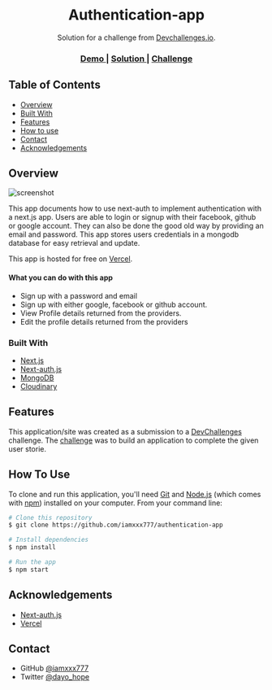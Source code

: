 <!-- Please update value in the {}  -->

<h1 align="center">Authentication-app</h1>

<div align="center">
   Solution for a challenge from  <a href="http://devchallenges.io" target="_blank">Devchallenges.io</a>.
</div>

<div align="center">
  <h3>
    <a href="https://https://authentication-app-lake.vercel.app/">
      Demo
    </a>
    <span> | </span>
    <a href="https://github.com/iamxxx777/Authentication-app">
      Solution
    </a>
    <span> | </span>
    <a href="https://devchallenges.io/challenges/N1fvBjQfhlkctmwj1tnw">
      Challenge
    </a>
  </h3>
</div>

<!-- TABLE OF CONTENTS -->

## Table of Contents

- [Overview](#overview)
- [Built With](#built-with)
- [Features](#features)
- [How to use](#how-to-use)
- [Contact](#contact)
- [Acknowledgements](#acknowledgements)

<!-- OVERVIEW -->

## Overview

![screenshot](https://res.cloudinary.com/iamxxx777/image/upload/v1635526404/Authentication_feawch.png)


This app documents how to use next-auth to implement authentication
with a next.js app. Users are able to login or signup with their facebook, github or google account. They can also be done the good old way by providing an email and password. This app stores users credentials in a mongodb database for easy retrieval and update.

This app is hosted for free on [Vercel](https://vercel.com).

#### What you can do with this app

- Sign up with a password and email
- Sign up with either google, facebook or github account.
- View Profile details returned from the providers.
- Edit the profile details returned from the providers


### Built With

<!-- This section should list any major frameworks that you built your project using. Here are a few examples.-->

- [Next.js](https://nextjs.org/)
- [Next-auth.js](https://next-auth.js.org/)
- [MongoDB](https://mongodb.com/)
- [Cloudinary](https://cloudinary.com/)

## Features

<!-- List the features of your application or follow the template. Don't share the figma file here :) -->

This application/site was created as a submission to a [DevChallenges](https://devchallenges.io/challenges) challenge. The [challenge](https://devchallenges.io/challenges/N1fvBjQfhlkctmwj1tnw) was to build an application to complete the given user storie.

## How To Use

<!-- Example: -->

To clone and run this application, you'll need [Git](https://git-scm.com) and [Node.js](https://nodejs.org/en/download/) (which comes with [npm](http://npmjs.com)) installed on your computer. From your command line:

```bash
# Clone this repository
$ git clone https://github.com/iamxxx777/authentication-app

# Install dependencies
$ npm install

# Run the app
$ npm start
```

## Acknowledgements

<!-- This section should list any articles or add-ons/plugins that helps you to complete the project. This is optional but it will help you in the future. For example -->

- [Next-auth.js](https://next-auth.js.org/getting-started/client)
- [Vercel](https://vercel.com)

## Contact

- GitHub [@iamxxx777](https://github.com/iamxxx777)
- Twitter [@dayo_hope](https://twitter.com/dayo_hope)
